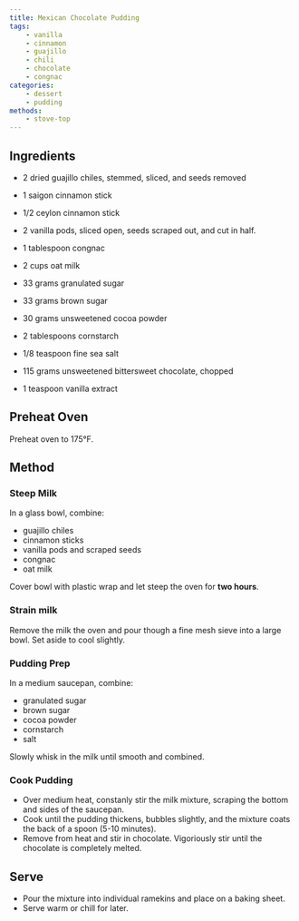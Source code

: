 ```yaml
---
title: Mexican Chocolate Pudding
tags:
    - vanilla
    - cinnamon
    - guajillo
    - chili
    - chocolate
    - congnac
categories: 
    - dessert
    - pudding
methods:
    - stove-top
---
```


## Ingredients
- 2 dried guajillo chiles, stemmed, sliced, and seeds removed
- 1 saigon cinnamon stick
- 1/2 ceylon cinnamon stick
- 2 vanilla pods, sliced open, seeds scraped out, and cut in half.
- 1 tablespoon congnac
- 2 cups oat milk

- 33 grams granulated sugar
- 33 grams brown sugar
- 30 grams unsweetened cocoa powder
- 2 tablespoons cornstarch
- 1/8 teaspoon fine sea salt
- 115 grams unsweetened bittersweet chocolate, chopped
- 1 teaspoon vanilla extract

## Preheat Oven
Preheat oven to 175°F.

## Method

### Steep Milk
In a glass bowl, combine:
- guajillo chiles
- cinnamon sticks
- vanilla pods and scraped seeds
- congnac
- oat milk

Cover bowl with plastic wrap and let steep the oven for **two hours**.

### Strain milk
Remove the milk the oven and pour though a fine mesh sieve into a large bowl. Set aside to cool slightly.

### Pudding Prep
 In a medium saucepan, combine:
- granulated sugar
- brown sugar
- cocoa powder
- cornstarch
- salt

Slowly whisk in the milk until smooth and combined.

<!--  -->

### Cook Pudding
- Over medium heat, constanly stir the milk mixture, scraping the bottom and sides of the saucepan.
- Cook until the pudding thickens, bubbles slightly, and the mixture coats the back of a spoon (5-10 minutes).
- Remove from heat and stir in chocolate. Vigoriously stir until the chocolate is completely melted.

## Serve
- Pour the mixture into individual ramekins and place on a baking sheet.
- Serve warm or chill for later.
